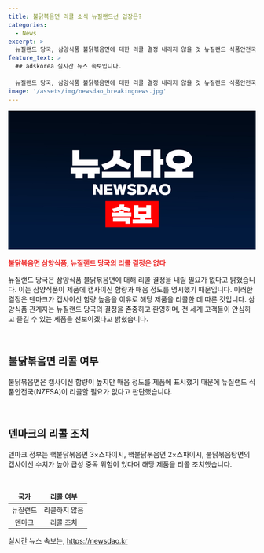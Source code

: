 ```yaml
---
title: 불닭볶음면 리콜 소식 뉴질랜드선 입장은?
categories:
  - News
excerpt: >
  뉴질랜드 당국, 삼양식품 불닭볶음면에 대한 리콜 결정 내리지 않을 것 뉴질랜드 식품안전국은 불닭볶음면의 캡사이신 함량과 매움 정도 표시에 따라 리콜이 필요하지 않다고 밝혀 삼양식품의 안전성을 인정했다. 이에 따라 삼양식품 관계자는 뉴질랜드 당국의 결정을 환영하며 전 세계 고객들에게 안심하고 즐길 수 있는 제품을 제공할 것이라고 전했다. 이와는 반대로 덴마크는 불닭볶음면의 캡사이신 농도로 인해 3가지 제품을 리콜 조치했다.
feature_text: >
  ## adskorea 실시간 뉴스 속보입니다.

  뉴질랜드 당국, 삼양식품 불닭볶음면에 대한 리콜 결정 내리지 않을 것 뉴질랜드 식품안전국은 불닭볶음면의 캡사이신 함량과 매움 정도 표시에 따라 리콜이 필요하지 않다고 밝혀 삼양식품의 안전성을 인정했다. 이에 따라 삼양식품 관계자는 뉴질랜드 당국의 결정을 환영하며 전 세계 고객들에게 안심하고 즐길 수 있는 제품을 제공할 것이라고 전했다. 이와는 반대로 덴마크는 불닭볶음면의 캡사이신 농도로 인해 3가지 제품을 리콜 조치했다.
image: '/assets/img/newsdao_breakingnews.jpg'
---
```


<p><img src="/assets/img/newsdao_breakingnews.jpg" alt="adskorea 속보" /></p>

<p><b><span style="color: #ee2323;">불닭볶음면 삼양식품, 뉴질랜드 당국의 리콜 결정은 없다</span></b></p>

<p>뉴질랜드 당국은 삼양식품 불닭볶음면에 대해 리콜 결정을 내릴 필요가 없다고 밝혔습니다. 이는 삼양식품이 제품에 캡사이신 함량과 매움 정도를 명시했기 때문입니다. 이러한 결정은 덴마크가 캡사이신 함량 높음을 이유로 해당 제품을 리콜한 데 따른 것입니다. 삼양식품 관계자는 뉴질랜드 당국의 결정을 존중하고 환영하며, 전 세계 고객들이 안심하고 즐길 수 있는 제품을 선보이겠다고 밝혔습니다.</p>

<p data-ke-size="size16">&nbsp;</p>

<h2 data-ke-size="size26">불닭볶음면 리콜 여부</h2>

<p>불닭볶음면은 캡사이신 함량이 높지만 매움 정도를 제품에 표시했기 때문에 뉴질랜드 식품안전국(NZFSA)이 리콜할 필요가 없다고 판단했습니다.</p>

<p data-ke-size="size16">&nbsp;</p>

<h2 data-ke-size="size26">덴마크의 리콜 조치</h2>

<p>덴마크 정부는 핵불닭볶음면 3×스파이시, 핵불닭볶음면 2×스파이시, 불닭볶음탕면의 캡사이신 수치가 높아 급성 중독 위험이 있다며 해당 제품을 리콜 조치했습니다.</p>

<p data-ke-size="size16">&nbsp;</p>

<table>
<thead>
<tr>
<td style="text-align: center; height: 17px;"><b>국가</b></td>
<td style="text-align: center; height: 17px;"><b>리콜 여부</b></td>
</tr>
</thead>
<tbody>
<tr>
<td style="text-align: center; height: 17px;">뉴질랜드</td>
<td style="text-align: center; height: 17px;">리콜하지 않음</td>
</tr>
<tr>
<td style="text-align: center; height: 17px;">덴마크</td>
<td style="text-align: center; height: 17px;">리콜 조치</td>
</tr>
</tbody>
</table>
실시간 뉴스 속보는, <a href="https://newsdao.kr" rel="dofollow">https://newsdao.kr</a>


